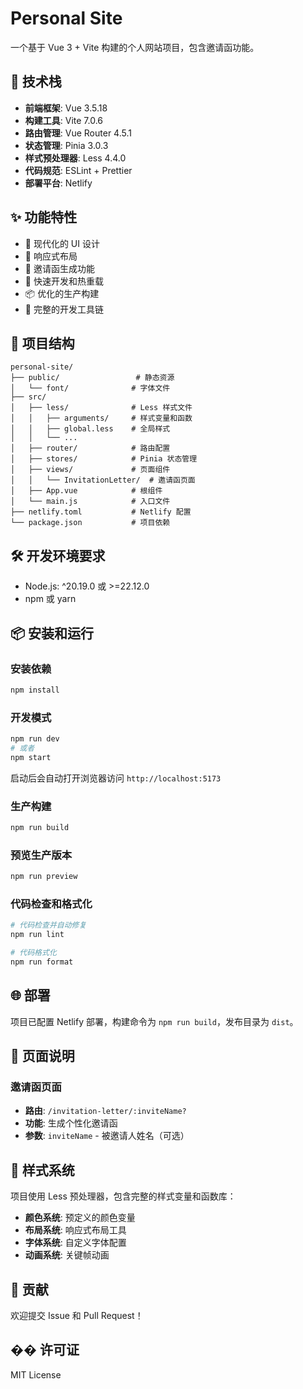 # Personal Site

一个基于 Vue 3 + Vite 构建的个人网站项目，包含邀请函功能。

## 🚀 技术栈

- **前端框架**: Vue 3.5.18
- **构建工具**: Vite 7.0.6
- **路由管理**: Vue Router 4.5.1
- **状态管理**: Pinia 3.0.3
- **样式预处理器**: Less 4.4.0
- **代码规范**: ESLint + Prettier
- **部署平台**: Netlify

## ✨ 功能特性

- 🎨 现代化的 UI 设计
- 📱 响应式布局
- 🎯 邀请函生成功能
- 🚀 快速开发和热重载
- 📦 优化的生产构建
- 🔧 完整的开发工具链

## 📁 项目结构

```
personal-site/
├── public/                 # 静态资源
│   └── font/              # 字体文件
├── src/
│   ├── less/              # Less 样式文件
│   │   ├── arguments/     # 样式变量和函数
│   │   ├── global.less    # 全局样式
│   │   └── ...
│   ├── router/            # 路由配置
│   ├── stores/            # Pinia 状态管理
│   ├── views/             # 页面组件
│   │   └── InvitationLetter/  # 邀请函页面
│   ├── App.vue            # 根组件
│   └── main.js            # 入口文件
├── netlify.toml           # Netlify 配置
└── package.json           # 项目依赖
```

## 🛠️ 开发环境要求

- Node.js: ^20.19.0 或 >=22.12.0
- npm 或 yarn

## 📦 安装和运行

### 安装依赖

```bash
npm install
```

### 开发模式

```bash
npm run dev
# 或者
npm start
```

启动后会自动打开浏览器访问 `http://localhost:5173`

### 生产构建

```bash
npm run build
```

### 预览生产版本

```bash
npm run preview
```

### 代码检查和格式化

```bash
# 代码检查并自动修复
npm run lint

# 代码格式化
npm run format
```

## 🌐 部署

项目已配置 Netlify 部署，构建命令为 `npm run build`，发布目录为 `dist`。

## 📄 页面说明

### 邀请函页面

- **路由**: `/invitation-letter/:inviteName?`
- **功能**: 生成个性化邀请函
- **参数**: `inviteName` - 被邀请人姓名（可选）

## 🎨 样式系统

项目使用 Less 预处理器，包含完整的样式变量和函数库：

- **颜色系统**: 预定义的颜色变量
- **布局系统**: 响应式布局工具
- **字体系统**: 自定义字体配置
- **动画系统**: 关键帧动画

## 🤝 贡献

欢迎提交 Issue 和 Pull Request！

## �� 许可证

MIT License
